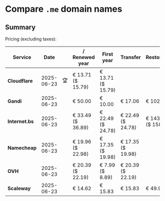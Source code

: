 # Compare `.me` domain names

## Summary

Pricing (excluding taxes):

| Service | Date |  | / Renewed year | First year | Transfer | Restoration |
|--|--|--|--|--|--|--|
| **Cloudflare** | 2025-06-23 | 🏆 | € 13.71<br>($ 15.79) | € 13.71<br>($ 15.79) |  |  |
| **Gandi** | 2025-06-23 |  | € 50.00 | € 10.00 | € 17.06 | € 102.32 |
| **Internet.bs** | 2025-06-23 |  | € 33.49<br>($ 36.89) | € 22.49<br>($ 24.78) | € 22.49<br>($ 24.78) | € 143.49<br>($ 158.09) |
| **Namecheap** | 2025-06-23 |  | € 19.96<br>($ 22.98) | € 17.35<br>($ 19.98) | € 17.35<br>($ 19.98) |  |
| **OVH** | 2025-06-23 |  | € 20.39<br>($ 22.19) | € 7.99<br>($ 8.89) | € 20.39<br>($ 22.19) |  |
| **Scaleway** | 2025-06-23 |  | € 14.62 | € 15.83 | € 15.83 | € 49.99 |
